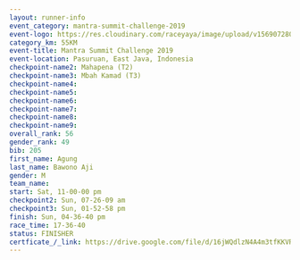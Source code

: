 ```yaml
---
layout: runner-info 
event_category: mantra-summit-challenge-2019 
event-logo: https://res.cloudinary.com/raceyaya/image/upload/v1569072809/logo/mantra-image_segrbx.jpg
category_km: 55KM 
event-title: Mantra Summit Challenge 2019 
event-location: Pasuruan, East Java, Indonesia 
checkpoint-name2: Mahapena (T2) 
checkpoint-name3: Mbah Kamad (T3) 
checkpoint-name4: 
checkpoint-name5: 
checkpoint-name6: 
checkpoint-name7: 
checkpoint-name8: 
checkpoint-name9: 
overall_rank: 56
gender_rank: 49
bib: 205
first_name: Agung
last_name: Bawono Aji
gender: M
team_name: 
start: Sat, 11-00-00 pm
checkpoint2: Sun, 07-26-09 am
checkpoint3: Sun, 01-52-58 pm
finish: Sun, 04-36-40 pm
race_time: 17-36-40
status: FINISHER
certficate_/_link: https://drive.google.com/file/d/16jWQdlzN4A4m3tfKKVRLXbsEzhG8Bfo9/view?usp=sharing
---
```

